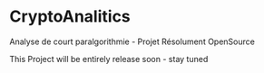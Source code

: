 # CryptoAnalitics
Analyse de court paralgorithmie - Projet Résolument OpenSource

This Project will be entirely release soon - stay tuned
